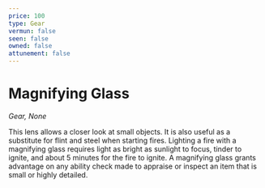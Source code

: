 ```yaml
---
price: 100
type: Gear
vermun: false
seen: false
owned: false
attunement: false
---
```

# Magnifying Glass

*Gear, None*

This lens allows a closer look at small objects. It is also useful as a substitute for flint and steel when starting fires. Lighting a fire with a magnifying glass requires light as bright as sunlight to focus, tinder to ignite, and about 5 minutes for the fire to ignite. A magnifying glass grants advantage on any ability check made to appraise or inspect an item that is small or highly detailed.